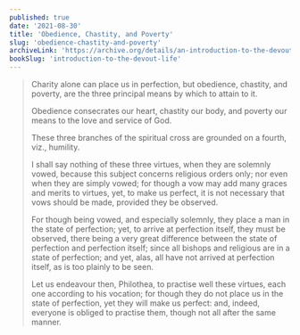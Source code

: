 ```yaml
---
published: true
date: '2021-08-30'
title: 'Obedience, Chastity, and Poverty'
slug: 'obedience-chastity-and-poverty'
archiveLink: 'https://archive.org/details/an-introduction-to-the-devout-life/page/128?view=theater'
bookSlug: 'introduction-to-the-devout-life'
---
```


> Charity alone can place us in perfection, but obedience, chastity, and poverty, are the three principal means by which to attain to it. 
>
>​Obedience consecrates our heart, chastity our body, and poverty our means to the love and service of God.
>
> These three branches of the spiritual cross are grounded on a fourth, viz., humility.
>
> I shall say nothing of these three virtues, when they are solemnly vowed, because this subject concerns religious orders only; nor even when they are simply vowed; for though a vow may add many graces and merits to virtues, yet, to make us perfect, it is not necessary that vows should be made, provided they be observed.
>
> For though being vowed, and especially solemnly, they place a man in the state of perfection; yet, to arrive at perfection itself, they must be observed, there being a very great difference between the state of perfection and perfection itself; since all bishops and religious are in a state of perfection; and yet, alas, all have not arrived at perfection itself, as is too plainly to be seen.
>
> Let us endeavour then, Philothea, to practise well these virtues, each one according to his vocation; for though they do not place us in the state of perfection, yet they will make us perfect: and, indeed, everyone is obliged to practise them, though not all after the same manner.
